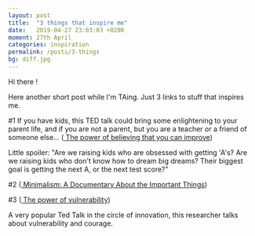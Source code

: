```yaml
---
layout: post
title:  "3 things that inspire me"
date:   2019-04-27 23:03:03 +0200
moment: 27th April
categories: inspiration
permalink: /posts/3-things
bg: diff.jpg
---
```


Hi there !

Here another short post while I'm TAing. Just 3 links to stuff that inspires me.

#1 If you have kids, this TED talk could bring some enlightening to your parent life, and if you are not a parent, but you are a teacher or a friend of someone else... (<a href="https://www.ted.com/talks/carol_dweck_the_power_of_believing_that_you_can_improve"> The power of believing that you can improve</a>)

Little spoiler: "Are we raising kids who are obsessed with getting 'A's? Are we raising kids who don't know how to dream big dreams? Their biggest goal is getting the next A, or the next test score?"


#2 (<a href="https://www.netflix.com/fr/title/80114460"> Minimalism: A Documentary About the Important Things</a>)


#3 (<a href="https://www.ted.com/talks/brene_brown_on_vulnerability"> The power of vulnerability</a>)

A very popular Ted Talk in the circle of innovation, this researcher talks about vulnerability and courage.

